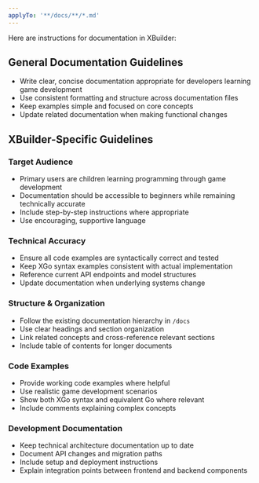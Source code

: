 ```yaml
---
applyTo: '**/docs/**/*.md'
---
```


Here are instructions for documentation in XBuilder:

## General Documentation Guidelines

* Write clear, concise documentation appropriate for developers learning game development
* Use consistent formatting and structure across documentation files
* Keep examples simple and focused on core concepts
* Update related documentation when making functional changes

## XBuilder-Specific Guidelines

### Target Audience
* Primary users are children learning programming through game development
* Documentation should be accessible to beginners while remaining technically accurate
* Include step-by-step instructions where appropriate
* Use encouraging, supportive language

### Technical Accuracy
* Ensure all code examples are syntactically correct and tested
* Keep XGo syntax examples consistent with actual implementation
* Reference current API endpoints and model structures
* Update documentation when underlying systems change

### Structure & Organization
* Follow the existing documentation hierarchy in `/docs`
* Use clear headings and section organization
* Link related concepts and cross-reference relevant sections
* Include table of contents for longer documents

### Code Examples
* Provide working code examples where helpful
* Use realistic game development scenarios
* Show both XGo syntax and equivalent Go where relevant
* Include comments explaining complex concepts

### Development Documentation
* Keep technical architecture documentation up to date
* Document API changes and migration paths
* Include setup and deployment instructions
* Explain integration points between frontend and backend components